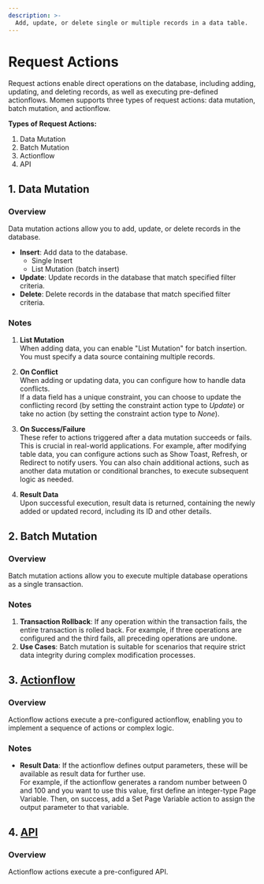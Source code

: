 ```yaml
---
description: >-
  Add, update, or delete single or multiple records in a data table.
---
```


# Request Actions

Request actions enable direct operations on the database, including adding, updating, and deleting records, as well as executing pre-defined actionflows. Momen supports three types of request actions: data mutation, batch mutation, and actionflow.

**Types of Request Actions:**
1. Data Mutation
2. Batch Mutation
3. Actionflow
4. API

## 1. Data Mutation

### Overview

Data mutation actions allow you to add, update, or delete records in the database.

- **Insert**: Add data to the database.
  - Single Insert
  - List Mutation (batch insert)
- **Update**: Update records in the database that match specified filter criteria.
- **Delete**: Delete records in the database that match specified filter criteria.

### Notes

1. **List Mutation**  
   When adding data, you can enable "List Mutation" for batch insertion. You must specify a data source containing multiple records.

2. **On Conflict**  
   When adding or updating data, you can configure how to handle data conflicts.  
   If a data field has a unique constraint, you can choose to update the conflicting record (by setting the constraint action type to *Update*) or take no action (by setting the constraint action type to *None*).

3. **On Success/Failure**  
   These refer to actions triggered after a data mutation succeeds or fails. This is crucial in real-world applications. For example, after modifying table data, you can configure actions such as Show Toast, Refresh, or Redirect to notify users. You can also chain additional actions, such as another data mutation or conditional branches, to execute subsequent logic as needed.

4. **Result Data**  
   Upon successful execution, result data is returned, containing the newly added or updated record, including its ID and other details.

## 2. Batch Mutation

### Overview

Batch mutation actions allow you to execute multiple database operations as a single transaction.

### Notes

1. **Transaction Rollback**: If any operation within the transaction fails, the entire transaction is rolled back. For example, if three operations are configured and the third fails, all preceding operations are undone.
2. **Use Cases**: Batch mutation is suitable for scenarios that require strict data integrity during complex modification processes.

## 3. [Actionflow](./actionflow/basics.md)

### Overview

Actionflow actions execute a pre-configured actionflow, enabling you to implement a sequence of actions or complex logic.

### Notes

- **Result Data**: If the actionflow defines output parameters, these will be available as result data for further use.  
  For example, if the actionflow generates a random number between 0 and 100 and you want to use this value, first define an integer-type Page Variable. Then, on success, add a Set Page Variable action to assign the output parameter to that variable.

## 4. [API](../data/api.md)

### Overview

Actionflow actions execute a pre-configured API.